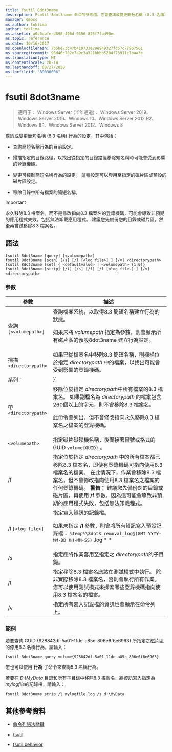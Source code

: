 ```yaml
---
title: fsutil 8dot3name
description: Fsutil 8dot3name 命令的參考檔，它會查詢或變更簡短名稱 (8.3 名稱) 行為的設定。
manager: dmoss
ms.author: toklima
author: toklima
ms.assetid: a0c6dbfe-d898-496d-9356-825f7fbd90ec
ms.topic: reference
ms.date: 10/16/2017
ms.openlocfilehash: 7b5be73c47b419733e29e949327fd57c77967561
ms.sourcegitcommit: 96d46c702e7a9c3a321bbbb5284f73911c7baa3c
ms.translationtype: MT
ms.contentlocale: zh-TW
ms.lasthandoff: 08/27/2020
ms.locfileid: "89030606"
---
```

# <a name="fsutil-8dot3name"></a>fsutil 8dot3name

> 適用于： Windows Server (半年通道) 、Windows Server 2019、Windows Server 2016、Windows 10、Windows Server 2012 R2、Windows 8.1、Windows Server 2012、Windows 8

查詢或變更簡短名稱 (8.3 名稱) 行為的設定，其中包括：

- 查詢簡短名稱行為的目前設定。

- 掃描指定的目錄路徑，以找出從指定的目錄路徑移除短名稱時可能會受到影響的登錄機碼。

- 變更可控制簡短名稱行為的設定。 這種設定可以套用至指定的磁片區或預設的磁片區設定。

- 移除目錄中所有檔案的簡短名稱。

> [!IMPORTANT]
> 永久移除8.3 檔案名，而不是修改指向8.3 檔案名的登錄機碼，可能會導致非預期的應用程式失敗，包括無法卸載應用程式。 建議您先備份您的目錄或磁片區，然後再嘗試移除8.3 檔案名。

## <a name="syntax"></a>語法

```
fsutil 8dot3name [query] [<volumepath>]
fsutil 8dot3name [scan] [/s] [/l [<log file>] ] [/v] <directorypath>
fsutil 8dot3name [set] { <defaultvalue> | <volumepath> {1|0}}
fsutil 8dot3name [strip] [/t] [/s] [/f] [/l [<log file.] ] [/v] <directorypath>
```

### <a name="parameters"></a>參數

| 參數 | 描述 |
| --------- | ----------- |
| 查詢 `[<volumepath>]` | 查詢檔案系統，以取得8.3 簡短名稱建立行為的狀態。<p>如果未將 *volumepath* 指定為參數，則會顯示所有磁片區的預設8dot3name 建立行為設定。 |
| 掃描 `<directorypath>` | 如果已從檔案名中移除8.3 簡短名稱，則掃描位於指定 *directorypath* 中的檔案，以找出可能會受到影響的登錄機碼。 |
| 系列 `<defaultvalue> | <volumepath>}` | 變更在下列實例中建立8.3 名稱的檔案系統行為：<ul><li>當指定 *defaultvalue* 時，登錄機碼 **HKLM\System\CurrentControlSet\Control\FileSystem\NtfsDisable8dot3NameCreationNtfsDisable8dot3NameCreationNtfsDisable8dot3NameCreation**會設定為 *defaultvalue*。<p>*DefaultValue*可以有下列值：<ul><li>**0**：為系統上的所有磁片區啟用8.3 名稱建立。</li><li>**1**：針對系統上的所有磁片區停用8.3 名稱建立。</li><li>**2**：設定以每個磁片區為基礎的8.3 名稱建立。</li><li>**3**：停用所有磁片區（系統磁碟區除外）的8.3 名稱建立。</li></ul><li>當指定 *volumepath* 時，會將磁片旗標的指定磁片區設定為針對指定的磁片區啟用8.3 名稱建立 (**0**) 或設定為在指定的磁片區上停用8.3 名稱建立 (**1**) 。<p>您必須將8.3 名稱建立的預設檔案系統行為設定為值 **2** ，才能啟用或停用指定磁片區的8.3 名稱建立。</li></ul> |
| 帶 `<directorypath>` | 移除位於指定 *directorypath*中所有檔案的8.3 檔案名。 如果副檔名為 *directorypath* 的檔案包含260個以上的字元，則不會移除8.3 檔案名。<p>此命令會列出，但不會修改指向永久移除8.3 檔案名之檔案的登錄機碼。 |
| `<volumepath>` | 指定磁片磁碟機名稱，後面接著冒號或格式的 GUID `volume{GUID}` 。 |
| /f | 指定位於指定 *directorypath* 中的所有檔案都已移除8.3 檔案名，即使有登錄機碼可指向使用8.3 檔案名的檔案。 在此情況下，作業會移除8.3 檔案名，但不會修改指向使用8.3 檔案名之檔案的任何登錄機碼。 **警告：** 建議您先備份您的目錄或磁片區，再使用 **/f** 參數，因為這可能會導致非預期的應用程式失敗，包括無法卸載程式。 |
| /l `[<log file>]` | 指定寫入資訊的記錄檔。<p>如果未指定 **/l** 參數，則會將所有資訊寫入預設記錄檔： `%temp%\8dot3_removal_log@(GMT YYYY-MM-DD HH-MM-SS)` .log * * |
| /s | 指定應將作業套用至指定之 *directorypath*的子目錄。 |
| /t | 指定移除8.3 檔案名應該在測試模式中執行。 除非實際移除8.3 檔案名，否則會執行所有作業。 您可以使用測試模式來探索哪些登錄機碼指向使用8.3 檔案名的檔案。 |
| /v | 指定所有寫入記錄檔的資訊也會顯示在命令列上。 |

### <a name="examples"></a>範例

若要查詢 GUID {928842df-5a01-11de-a85c-806e6f6e6963} 所指定之磁片區的停用8.3 名稱行為，請輸入：

```
fsutil 8dot3name query volume{928842df-5a01-11de-a85c-806e6f6e6963}
```

您也可以使用 **行為** 子命令來查詢8.3 名稱行為。

若要在 *D:\MyData* 目錄和所有子目錄中移除8.3 檔案名，將資訊寫入指定為 *mylogfile*的記錄檔，請輸入：

```
fsutil 8dot3name strip /l mylogfile.log /s d:\MyData
```

## <a name="additional-references"></a>其他參考資料

- [命令列語法關鍵](command-line-syntax-key.md)

- [fsutil](fsutil.md)

- [fsutil behavior](fsutil-behavior.md)
